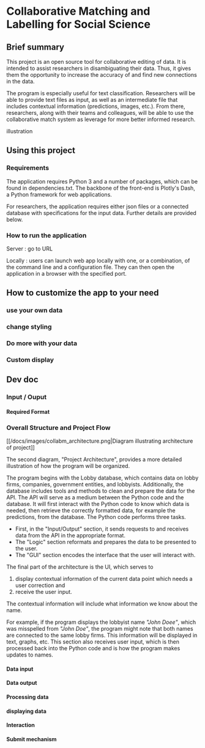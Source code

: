 # Collaborative Matching and Labelling for Social Science #

## Brief summary ##
  This project is an open source tool for collaborative editing of data. It is intended to assist researchers in disambiguating their data. Thus, it gives them the opportunity to increase the accuracy of and find new connections in the data. 
  
  The program is especially useful for text classification. Researchers will be able to provide text files as input, as well as an intermediate file that includes contextual information (predictions, images, etc.). From there, researchers, along with their teams and colleagues, will be able to use the collaborative match system as leverage for more better informed research.

illustration

## Using this project ##
### Requirements ###
  The application requires Python 3 and a number of packages, which can be found in dependencies.txt. 
  The backbone of the front-end is Plotly's Dash, a Python framework for web applications.
  
  For researchers, the application requires either json files or a connected database with specifications for the input data. Further details are provided below.

  
### How to run the application ###
  Server : go to URL
  
  Locally : users can launch web app locally with one, or a combination, of the command line and a configuration file. They can then open the application in a browser with the specified port.

## How to customize the app to your need ##
### use your own data ###
### change styling ###
### Do more with your data ###
### Custom display ###

## Dev doc ##

### Input / Ouput ###
#### Required Format ####

### Overall Structure and Project Flow ###


[[/docs/images/collabm_architecture.png|Diagram illustrating architecture of project]]

The second diagram, "Project Architecture", provides a more detailed illustration of how the program will be organized.

The program begins with the Lobby database, which contains data on lobby firms, companies, government entities, and lobbyists. Additionally, the database includes tools and methods to clean and prepare the data for the API. The API will serve as a medium between the Python code and the database.
It will first interact with the Python code to know which data is needed, then retrieve the correctly formatted data, for example the predictions, from the database.
The Python code performs three tasks.

- First, in the "Input/Output" section, it sends requests to and receives data from the API in the appropriate format. 
- The "Logic" section reformats and prepares the data to be presented to the user.
- The "GUI" section encodes the interface that the user will interact with.

The final part of the architecture is the UI, which serves to 
1. display contextual information of the current data point which needs a user correction and 
2. receive the user input.

The contextual information will include what information we know about the name.

For example, if the program displays the lobbyist name *"John Doee"*, which was misspelled from *"John Doe"*, the program might note that both names are connected to the same lobby firms.
This information will be displayed in text, graphs, etc. This section also receives user input, which is then processed back into the Python code and is how the program makes updates to names.

#### Data input
#### Data output
#### Processing data
#### displaying data
#### Interaction
#### Submit mechanism
